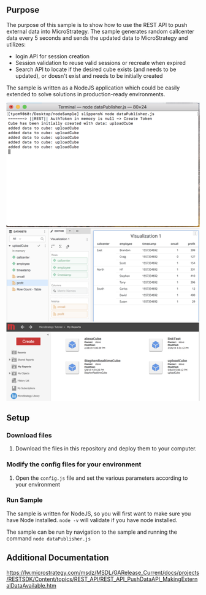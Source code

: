 ## Purpose

The purpose of this sample is to show how to use the REST API to push external data into MicroStrategy. The sample generates random callcenter data every 5 seconds and sends the updated data to MicroStrategy and utilizes:
* login API for session creation
* Session validation to reuse valid sessions or recreate when expired
* Search API to locate if the desired cube exists (and needs to be updated), or doesn't exist and needs to be initially created

The sample is written as a NodeJS application which could be easily extended to solve solutions in production-ready environments. 



<img src="./readmeContent/e2.png"  width="600"/>

<img src="./readmeContent/e1.png"  width="600"/>

<img src="./readmeContent/e3.png"  width="600"/>

## Setup

### Download files

1. Download the files in this repository and deploy them to your computer. 

### Modify the config files for your environment

1. Open the `config.js` file and set the various parameters according to your environment

### Run Sample
The sample is written for NodeJS, so you will first want to make sure you have Node installed. `node -v` will validate if you have node installed.

The sample can be run by navigation to the sample and running the command `node dataPublisher.js`

## Additional Documentation
https://lw.microstrategy.com/msdz/MSDL/GARelease_Current/docs/projects/RESTSDK/Content/topics/REST_API/REST_API_PushDataAPI_MakingExternalDataAvailable.htm

